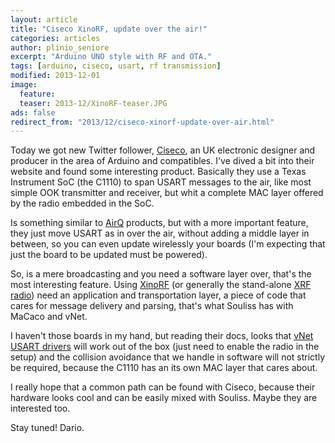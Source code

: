 ```yaml
---
layout: article
title: "Ciseco XinoRF, update over the air!"
categories: articles
author: plinio_seniore
excerpt: "Arduino UNO style with RF and OTA."
tags: [arduino, ciseco, usart, rf transmission]
modified: 2013-12-01
image:
  feature: 
  teaser: 2013-12/XinoRF-teaser.JPG
ads: false  
redirect_from: "2013/12/ciseco-xinorf-update-over-air.html"
---
```


Today we got new Twitter follower, [Ciseco](http://shop.ciseco.co.uk/), an UK electronic designer and producer in the area of Arduino and compatibles. I've dived a bit into their website and found some interesting product. Basically they use a Texas Instrument SoC (the C1110) to span USART messages to the air, like most simple OOK transmitter and receiver, but whit a complete MAC layer offered by the radio embedded in the SoC.

Is something similar to [AirQ](http://souliss.github.io/2013/04/do-it-wirelessly-with-airq-boards.html) products, but with a more important feature, they just move USART as in over the air, without adding a middle layer in between, so you can even update wirelessly your boards (I'm expecting that just the board to be updated must be powered).

So, is a mere broadcasting and you need a software layer over, that's the most interesting feature. Using [XinoRF](http://shop.ciseco.co.uk/xinorf-100-arduino-uno-r3-based-dev-board-with-radio-transciever/) (or generally the stand-alone [XRF radio](http://shop.ciseco.co.uk/xrf-wireless-rf-radio-uart-rs232-serial-data-module-xbee-shape-arduino-pic-etc/)) need an application and transportation layer, a piece of code that cares for message delivery and parsing, that's what Souliss has with MaCaco and vNet.

I haven't those boards in my hand, but reading their docs, looks that [vNet USART drivers](http://souliss.github.io/2013/09/usart-driver-for-vnet.html) will work out of the box (just need to enable the radio in the setup) and the collision avoidance that we handle in software will not strictly be required, because the C1110 has an its own MAC layer that cares about.

I really hope that a common path can be found with Ciseco, because their hardware looks cool and can be easily mixed with Souliss. Maybe they are interested too.

Stay tuned!
Dario.